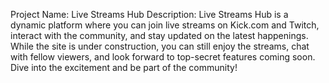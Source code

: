 Project Name:  Live Streams Hub
Description:
 Live Streams Hub is a dynamic platform where you can join live streams on Kick.com and Twitch, interact with the community, and stay updated on the latest happenings. While the site is under construction, you can still enjoy the streams, chat with fellow viewers, and look forward to top-secret features coming soon. Dive into the excitement and be part of the community!